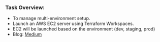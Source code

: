 ### Task Overview:
- To manage multi-environment setup.
- Launch an AWS EC2 server using Terraform Workspaces.
- EC2 will be launched based on the environment (dev, staging, prod)
- Blog: [Medium](https://medium.com/@saimanasak/terraform-managing-multi-environment-infrastructure-c9aaa4a430ee)